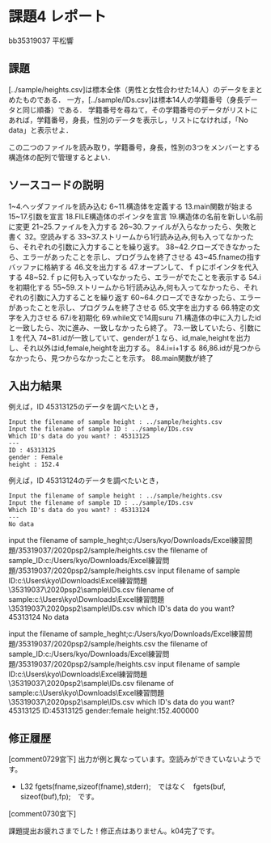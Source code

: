# 課題4 レポート

bb35319037 平松響

## 課題

[../sample/heights.csv]は標本全体（男性と女性合わせた14人）のデータをまとめたものである．
一方，[../sample/IDs.csv]は標本14人の学籍番号（身長データと同じ順番）である．
学籍番号を尋ねて，その学籍番号のデータがリストにあれば，学籍番号，身長，性別のデータを表示し，リストになければ，「No data」と表示せよ．

この二つのファイルを読み取り，学籍番号，身長，性別の3つをメンバーとする構造体の配列で管理するとよい．

## ソースコードの説明
1~4.ヘッダファイルを読み込む
6~11.構造体を定義する
13.main関数が始まる
15~17.引数を宣言
18.FILE構造体のポインタを宣言
19.構造体の名前を新しい名前に変更
21~25.ファイルを入力する
26~30.ファイルが入らなかったら、失敗と書く
32。空読みする
33~37.ストリームから1行読み込み,何も入ってなかったら、それぞれの引数に入力することを繰り返す。
38~42.クローズできなかったら、エラーがあったことを示し、プログラムを終了させる
43~45.fnameの指すバッファに格納する
46.文を出力する
47.オープンして、ｆｐにポインタを代入する
48~52.ｆｐに何も入っていなかったら、エラーがでたことを表示する
54.iを初期化する
55~59.ストリームから1行読み込み,何も入ってなかったら、それぞれの引数に入力することを繰り返す
60~64.クローズできなかったら、エラーがあったことを示し、プログラムを終了させる
65.文字を出力する
66.特定の文字を入力させる
67.iを初期化
69.while文で14周suru
71.構造体の中に入力したidと一致したら、次に進み、一致しなかったら終了。
73.一致していたら、引数に１を代入
74~81.idが一致していて、genderが１なら、id,male,heightを出力し、それ以外はid,female,heightを出力する。
84.i=i+1する
86,86.idが見つからなかったら、見つからなかったことを示す。
88.main関数が終了




## 入出力結果

例えば，ID 45313125のデータを調べたいとき，

```
Input the filename of sample height : ../sample/heights.csv
Input the filename of sample ID : ../sample/IDs.csv
Which ID's data do you want? : 45313125
---
ID : 45313125
gender : Female
height : 152.4
```

例えば，ID 45313124のデータを調べたいとき，

```
Input the filename of sample height : ../sample/heights.csv
Input the filename of sample ID : ../sample/IDs.csv
Which ID's data do you want? : 45313124
---
No data
```
input the filename of sample_heght;c:/Users/kyo/Downloads/Excel練習問題/35319037/2020psp2/sample/heights.csv
the filename of sample_ID:c:/Users/kyo/Downloads/Excel練習問題/35319037/2020psp2/sample/heights.csv
input filename of sample ID:c:\Users\kyo\Downloads\Excel練習問題\35319037\2020psp2\sample\IDs.csv
filename of sample:c:\Users\kyo\Downloads\Excel練習問題\35319037\2020psp2\sample\IDs.csv
which ID's data do you want?
45313124
No data

input the filename of sample_heght;c:/Users/kyo/Downloads/Excel練習問題/35319037/2020psp2/sample/heights.csv
the filename of sample_ID:c:/Users/kyo/Downloads/Excel練習問題/35319037/2020psp2/sample/heights.csv
input filename of sample ID:c:\Users\kyo\Downloads\Excel練習問題\35319037\2020psp2\sample\IDs.csv
filename of sample:c:\Users\kyo\Downloads\Excel練習問題\35319037\2020psp2\sample\IDs.csv
which ID's data do you want?
45313125
ID:45313125 gender:female height:152.400000
## 修正履歴

[comment0729宮下]
出力が例と異なっています。空読みができていないようです。
- L32 fgets(fname,sizeof(fname),stderr);　ではなく　fgets(buf, sizeof(buf),fp);　です。

[comment0730宮下]

課題提出お疲れさまでした！修正点はありません。k04完了です。